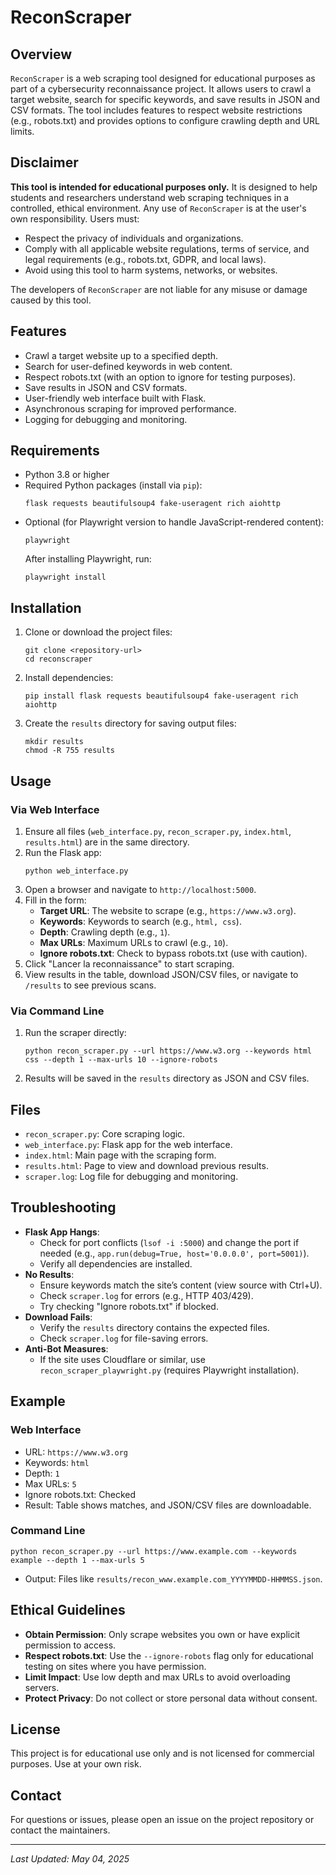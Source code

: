 # ReconScraper

## Overview

`ReconScraper` is a web scraping tool designed for educational purposes as part of a cybersecurity reconnaissance project. It allows users to crawl a target website, search for specific keywords, and save results in JSON and CSV formats. The tool includes features to respect website restrictions (e.g., robots.txt) and provides options to configure crawling depth and URL limits.

## Disclaimer

**This tool is intended for educational purposes only.** It is designed to help students and researchers understand web scraping techniques in a controlled, ethical environment. Any use of `ReconScraper` is at the user's own responsibility. Users must:

- Respect the privacy of individuals and organizations.
- Comply with all applicable website regulations, terms of service, and legal requirements (e.g., robots.txt, GDPR, and local laws).
- Avoid using this tool to harm systems, networks, or websites.

The developers of `ReconScraper` are not liable for any misuse or damage caused by this tool.

## Features

- Crawl a target website up to a specified depth.
- Search for user-defined keywords in web content.
- Respect robots.txt (with an option to ignore for testing purposes).
- Save results in JSON and CSV formats.
- User-friendly web interface built with Flask.
- Asynchronous scraping for improved performance.
- Logging for debugging and monitoring.

## Requirements

- Python 3.8 or higher
- Required Python packages (install via `pip`):
  ```
  flask requests beautifulsoup4 fake-useragent rich aiohttp
  ```
- Optional (for Playwright version to handle JavaScript-rendered content):
  ```
  playwright
  ```
  After installing Playwright, run:
  ```
  playwright install
  ```

## Installation

1. Clone or download the project files:
   ```
   git clone <repository-url>
   cd reconscraper
   ```
2. Install dependencies:
   ```
   pip install flask requests beautifulsoup4 fake-useragent rich aiohttp
   ```
3. Create the `results` directory for saving output files:
   ```
   mkdir results
   chmod -R 755 results
   ```

## Usage

### Via Web Interface
1. Ensure all files (`web_interface.py`, `recon_scraper.py`, `index.html`, `results.html`) are in the same directory.
2. Run the Flask app:
   ```
   python web_interface.py
   ```
3. Open a browser and navigate to `http://localhost:5000`.
4. Fill in the form:
   - **Target URL**: The website to scrape (e.g., `https://www.w3.org`).
   - **Keywords**: Keywords to search (e.g., `html, css`).
   - **Depth**: Crawling depth (e.g., `1`).
   - **Max URLs**: Maximum URLs to crawl (e.g., `10`).
   - **Ignore robots.txt**: Check to bypass robots.txt (use with caution).
5. Click "Lancer la reconnaissance" to start scraping.
6. View results in the table, download JSON/CSV files, or navigate to `/results` to see previous scans.

### Via Command Line
1. Run the scraper directly:
   ```
   python recon_scraper.py --url https://www.w3.org --keywords html css --depth 1 --max-urls 10 --ignore-robots
   ```
2. Results will be saved in the `results` directory as JSON and CSV files.

## Files

- `recon_scraper.py`: Core scraping logic.
- `web_interface.py`: Flask app for the web interface.
- `index.html`: Main page with the scraping form.
- `results.html`: Page to view and download previous results.
- `scraper.log`: Log file for debugging and monitoring.

## Troubleshooting

- **Flask App Hangs**:
  - Check for port conflicts (`lsof -i :5000`) and change the port if needed (e.g., `app.run(debug=True, host='0.0.0.0', port=5001)`).
  - Verify all dependencies are installed.
- **No Results**:
  - Ensure keywords match the site’s content (view source with Ctrl+U).
  - Check `scraper.log` for errors (e.g., HTTP 403/429).
  - Try checking "Ignore robots.txt" if blocked.
- **Download Fails**:
  - Verify the `results` directory contains the expected files.
  - Check `scraper.log` for file-saving errors.
- **Anti-Bot Measures**:
  - If the site uses Cloudflare or similar, use `recon_scraper_playwright.py` (requires Playwright installation).

## Example

### Web Interface
- URL: `https://www.w3.org`
- Keywords: `html`
- Depth: `1`
- Max URLs: `5`
- Ignore robots.txt: Checked
- Result: Table shows matches, and JSON/CSV files are downloadable.

### Command Line
```
python recon_scraper.py --url https://www.example.com --keywords example --depth 1 --max-urls 5
```
- Output: Files like `results/recon_www.example.com_YYYYMMDD-HHMMSS.json`.

## Ethical Guidelines

- **Obtain Permission**: Only scrape websites you own or have explicit permission to access.
- **Respect robots.txt**: Use the `--ignore-robots` flag only for educational testing on sites where you have permission.
- **Limit Impact**: Use low depth and max URLs to avoid overloading servers.
- **Protect Privacy**: Do not collect or store personal data without consent.

## License

This project is for educational use only and is not licensed for commercial purposes. Use at your own risk.

## Contact

For questions or issues, please open an issue on the project repository or contact the maintainers.

---

*Last Updated: May 04, 2025*
